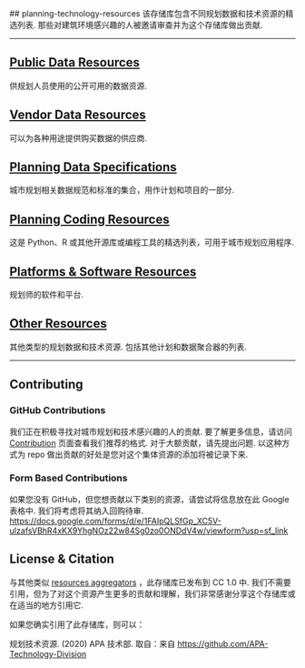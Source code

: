 <div class="github-widget" data-repo="APA-Technology-Division/urban-and-regional-planning-resources"></div>
<script async src="https://pagead2.googlesyndication.com/pagead/js/adsbygoogle.js"></script><ins class="adsbygoogle" style="display:block" data-ad-client="ca-pub-6890694312814945" data-ad-slot="5473692530" data-ad-format="auto"  data-full-width-responsive="true"></ins><script>(adsbygoogle = window.adsbygoogle || []).push({});</script>
## planning-technology-resources
该存储库包含不同规划数据和技术资源的精选列表. 那些对建筑环境感兴趣的人被邀请审查并为这个存储库做出贡献.

---

## [Public Data Resources](https://github.com/APA-Technology-Division/urban-and-regional-planning-resources/blob/master/./resource_pages/PublicDataResources.md)
供规划人员使用的公开可用的数据资源. 

## [Vendor Data Resources](https://github.com/APA-Technology-Division/urban-and-regional-planning-resources/blob/master/./resource_pages/VendorDataResources.md)
可以为各种用途提供购买数据的供应商. 

## [Planning Data Specifications](https://github.com/APA-Technology-Division/urban-and-regional-planning-resources/blob/master/./resource_pages/PlanningDataSpecifications.md)
城市规划相关数据规范和标准的集合，用作计划和项目的一部分. 

## [Planning Coding Resources](https://github.com/APA-Technology-Division/urban-and-regional-planning-resources/blob/master/./resource_pages/PlanningCodingResources.md)
这是 Python、R 或其他开源库或编程工具的精选列表，可用于城市规划应用程序. 

## [Platforms & Software Resources](https://github.com/APA-Technology-Division/urban-and-regional-planning-resources/blob/master/./resource_pages/PlatformsSoftwareResources.md)
规划师的软件和平台. 

## [Other Resources](https://github.com/APA-Technology-Division/urban-and-regional-planning-resources/blob/master/./resource_pages/OtherResources.md)
其他类型的规划数据和技术资源. 包括其他计划和数据聚合器的列表. 

---
## Contributing

### GitHub Contributions
我们正在积极寻找对城市规划和技术感兴趣的人的贡献. 要了解更多信息，请访问 [Contribution](https://github.com/APA-Technology-Division/urban-and-regional-planning-resources/blob/master/./CONTRIBUTING.md) 页面查看我们推荐的格式. 对于大额贡献，请先提出问题. 以这种方式为 repo 做出贡献的好处是您对这个集体资源的添加将被记录下来. 

### Form Based Contributions
如果您没有 GitHub，但您想贡献以下类别的资源，请尝试将信息放在此 Google 表格中. 我们将考虑将其纳入回购待审. 
https://docs.google.com/forms/d/e/1FAIpQLSfGp_XC5V-uIzafsVBhR4xKX9YhgNOz22w84Sg0zo0ONDdV4w/viewform?usp=sf_link

## License & Citation
与其他类似 [resources aggregators](https://github.com/APA-Technology-Division/urban-and-regional-planning-resources/blob/master/./resource_pages/OtherResources.md) ，此存储库已发布到 CC 1.0 中. 我们不需要引用，但为了对这个资源产生更多的贡献和理解，我们非常感谢分享这个存储库或在适当的地方引用它. 


如果您确实引用了此存储库，则可以： 

规划技术资源.  (2020) APA 技术部. 取自：来自 https://github.com/APA-Technology-Division

